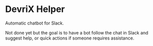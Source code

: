 # DevriX Helper
Automatic chatbot for Slack.

Not done yet but the goal is to have a bot follow the chat in Slack and suggest help, or quick actions if someone requires assistance.
